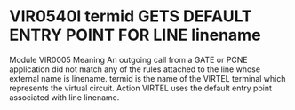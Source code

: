 # VIR0540I termid GETS DEFAULT ENTRY POINT FOR LINE linename
Module
    	VIR0005
Meaning
    An outgoing call from a GATE or PCNE application did not match any of the rules attached to the line whose external name is linename. termid is the name of the VIRTEL terminal which represents the virtual circuit.
Action
    VIRTEL uses the default entry point associated with line linename.

